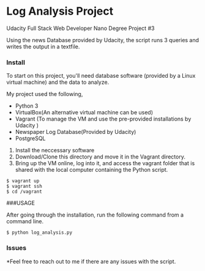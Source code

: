 # Log Analysis Project
Udacity Full Stack Web Developer Nano Degree Project #3

Using the news Database provided by Udacity, the script runs 3 queries and writes the output in a textfile. 

### Install
To start on this project, you'll need database software (provided by a Linux virtual machine) and the data to analyze.

My project used the following,
* Python 3
* VirtualBox(An alternative virtual machine can be used) 
* Vagrant (To manage the VM and use the pre-provided installations by Udacity )
* Newspaper Log Database(Provided by Udacity)
* PostgreSQL

1. Install the neccessary software
2. Download/Clone this directory and move it in the Vagrant directory.
3. Bring up the VM online, log into it, and access the vagrant folder that is shared with the local computer containing the Python script.
```
$ vagrant up
$ vagrant ssh
$ cd /vagrant
```

###USAGE

After going through the installation, run the following command from a command line. 
```
$ python log_analysis.py
```


	
### Issues
*Feel free to reach out to me if there are any issues with the script. 